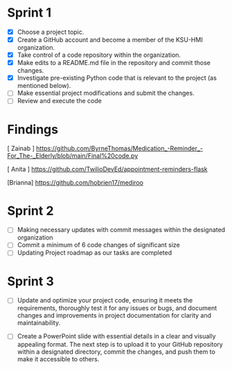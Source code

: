 # Sprint 1
- [x] Choose a project topic.
- [x] Create a GitHub account and become a member of the KSU-HMI organization.
- [x] Take control of a code repository within the organization.
- [x] Make edits to a README.md file in the repository and commit those changes.
- [x] Investigate pre-existing Python code that is relevant to the project (as mentioned below).
- [ ] Make essential project modifications and submit the changes.
- [ ] Review and execute the code
 # Findings 
[ Zainab ] https://github.com/ByrneThomas/Medication_-Reminder_-For_The-_Elderly/blob/main/Final%20code.py

[ Anita  ] https://github.com/TwilioDevEd/appointment-reminders-flask

[Brianna] https://github.com/hobrien17/mediroo    

# Sprint 2
- [ ] Making necessary updates with commit messages within the designated organization
- [ ] Commit a minimum of 6 code changes of significant size
- [ ] Updating Project roadmap as our tasks are completed

# Sprint 3
- [ ] Update and optimize your project code, ensuring it meets the requirements, thoroughly test it for any issues or bugs, and document changes and improvements in project documentation for clarity and maintainability.
- [ ] Create a PowerPoint slide with essential details in a clear and visually appealing format. The next step is to upload it to your GitHub repository within a designated directory, commit the changes, and push them to make it accessible to others.



